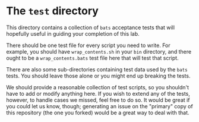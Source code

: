 # The `test` directory

This directory contains a collection of `bats` acceptance tests that will
hopefully useful in guiding your completion of this lab.

There should be one test file for every script you need to write.
For example, you should have `wrap_contents.sh` in your `bin` directory,
and there ought to be a `wrap_contents.bats` test file here that will
test that script.

There are also some sub-directories containing test data used by the `bats`
tests. You should leave those alone or you might end up breaking the tests.

We should provide a reasonable collection of test scripts, so you shouldn't
have to add or modify anything here. If you wish to extend any of the tests,
however, to handle cases we missed, feel free to do so. It would be great if
you could let us know, though; generating an issue on the "primary" copy of
this repository (the one you forked) would be a great way to deal with that.

